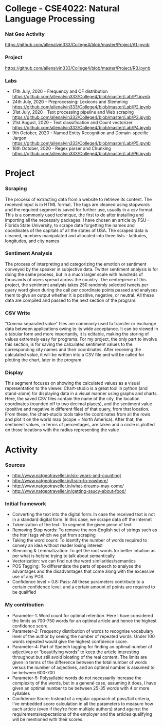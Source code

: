 # College - CSE4022: Natural Language Processing

### Nat Geo Activity
https://github.com/allenalvin333/College4/blob/master/Project/A1.ipynb

### Project
https://github.com/allenalvin333/College4/blob/master/Project/R3.ipynb

### Labs
- 17th July, 2020 - Frequency and CF distribution<br/>https://github.com/allenalvin333/College4/blob/master/Lab/P1.ipynb
- 24th July, 2020 - Preprocessing: Lexicons and Stemming<br/>https://github.com/allenalvin333/College4/blob/master/Lab/P2.ipynb
- 31st July, 2020 - Text processing pipeline and Web scraping<br/>https://github.com/allenalvin333/College4/blob/master/Lab/P3.ipynb
- 21st August, 2020 - Text classification and Count vectorizer<br/>https://github.com/allenalvin333/College4/blob/master/Lab/P4.ipynb
- 9th October, 2020 - Named Entity Recognition and Domain-specific Jargon<br/>https://github.com/allenalvin333/College4/blob/master/Lab/P5.ipynb
- 16th October, 2020 - Regex parser and Chunking<br/>https://github.com/allenalvin333/College4/blob/master/Lab/P6.ipynb


# Project

### Scraping
The process of extracting data from a website to retrieve its content. The received input is in HTML format. The tags are cleaned using stopwords and the required segment is saved for further use, usually in a csv format. This is a commonly used technique, the first to do after installing and importing all the necessary packages. I have chosen an article by FSU – Florida State University, to scrape data forgetting the names and coordinates of the capitals of all the states of USA. The scraped data is cleaned, numbers manipulated and allocated into three lists - latitudes, longitudes, and city names
### Sentiment Analysis
The process of interpreting and categorizing the emotion or sentiment conveyed by the speaker in subjective data. Twitter sentiment analysis is for doing the same process, but in a much larger scale with hundreds of thousands of users spread across the country. The centrepiece of this project, the sentiment analysis takes 250 randomly selected tweets per query word given during the call per coordinate points passed and analyses them to give an output whether it is positive, negative, or neutral. All these data are compiled and passed to the next section of the program.
### CSV Write
“Comma separated value” files are commonly used to transfer or exchange data between applications owing to its wide acceptance. It can be viewed in a tabular form and more importantly, it is editable, making the storing of values extremely easy for programs. For my project, the only part to involve this section, is for saving the calculated sentiment values to the corresponding city names and their coordinates. After receiving the calculated value, it will be written into a CSV file and will be called for plotting the chart, later in the program. 
### Display
This segment focuses on showing the calculated values as a visual representation to the viewer. Chart-studio is a great tool in python (and stand-alone) for displaying data in a visual manner using graphs and charts. Here, the saved CSV files contain the name of the city, the location coordinates (rounded off to two decimal places), and the sentiment value (positive and negative in different files) of that query, from that location. From these, the chart-studio tools take the coordinates from all the rows and plot it on the world map (scope = North America). After that, the sentiment values, in terms of percentages, are taken and a circle is plotted on those locations with the radius representing the value 

# Activity

### Sources 
-	http://www.natgeotraveller.in/six-years-and-counting/
-	http://www.natgeotraveller.in/train-to-nowhere/
-	http://www.natgeotraveller.in/what-dreams-may-come/
-	http://www.natgeotraveller.in/getting-saucy-about-food/
### Initial framework
-	Converting the text into the digital form: In case the received text is not in a standard digital form. In this case, we scrape data off the internet
-	Tokenization of the text: To segment the given piece of text 
-	Removing Stop words: To remove the non-English set of strings such as the html tags which we get from scraping
-	Taking the word count: To identify the number of words required to convey an idea without reader losing interest
-	Stemming & Lemmatization: To get the root words for better intuition as per what is he/she trying to talk about semantically
-	Vectorization:  we can find out the word similarities/semantics
-	POS Tagging: To differentiate the parts of speech to analyse the advantages and the disadvantages that come along with the excessive use of any POS. 
-	Confidence level > 0.8: Pass: All these parameters contribute to a certain confidence level, and a certain amount of points are required to be qualified
### My contribution
-	Parameter-1: Word count for optimal retention. Here I have considered the limits as 700-750 words for an optimal article and hence the highest confidence score. 
-	Parameter-2: Frequency distribution of words to recognise vocabulary level of the author by seeing the number of repeated words. Under 100 words repeated would give the highest confidence score.
-	Parameter-4: Part of Speech tagging for finding an optimal number of adjectives or “beautifying words” to keep the article interesting throughout but still avoid bloating of the real content. The limits are given in terms of the difference between the total number of words versus the number of adjectives, and an optimal number is assumed to be between 600-700
-	Parameter-5: Polysyllabic words do not necessarily increase the complexity of the words, but in a general case, assuming it does, I have given an optimal number to be between 25-35 words with 4 or more syllables
-	Confidence Score: Instead of a regular approach of pass/fail criteria, I’ve embedded score calculation in all the parameters to measure how each article (even if they’re from multiple authors) stand against the requirements/expectations of the employer and the articles qualifying will be mentioned with their scores.

